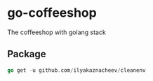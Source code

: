 # go-coffeeshop

The coffeeshop with golang stack

## Package

```go
go get -u github.com/ilyakaznacheev/cleanenv
```
